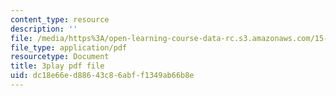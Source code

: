 ```yaml
---
content_type: resource
description: ''
file: /media/https%3A/open-learning-course-data-rc.s3.amazonaws.com/15-071-the-analytics-edge-spring-2017/dc18e66ed88643c86abff1349ab66b8e_j1d4_wrUEVs.pdf
file_type: application/pdf
resourcetype: Document
title: 3play pdf file
uid: dc18e66e-d886-43c8-6abf-f1349ab66b8e
---
```


